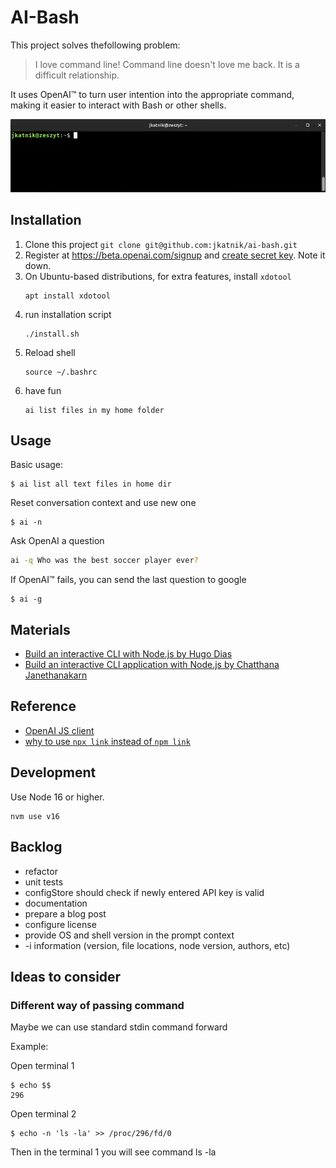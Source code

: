 # AI-Bash

This project solves thefollowing problem:
> I love command line!
> Command line doesn't love me back. 
> It is a difficult relationship.

It uses OpenAI™ to turn user intention into the appropriate command, making it easier to interact with Bash or other shells.

![bash demo](demo.webp)


## Installation
1. Clone this project `git clone git@github.com:jkatnik/ai-bash.git`
2. Register at https://beta.openai.com/signup
   and [create secret key](https://beta.openai.com/account/api-keys). Note it down. 
3. On Ubuntu-based distributions, for extra features, install `xdotool`
    ```
    apt install xdotool
    ```
4. run installation script
    ```
    ./install.sh
    ```
5. Reload shell
    ```
    source ~/.bashrc
    ```
6. have fun
    ```
    ai list files in my home folder 
    ```
## Usage

Basic usage:
```
$ ai list all text files in home dir
```

Reset conversation context and use new one
```
$ ai -n
```

Ask OpenAI a question
```bash
ai -q Who was the best soccer player ever?
```

If OpenAI™ fails, you can send the last question to google
```
$ ai -g
```

## Materials

- [Build an interactive CLI with Node.js by Hugo Dias](https://opensource.com/article/18/7/node-js-interactive-cli)
- [Build an interactive CLI application with Node.js by Chatthana Janethanakarn](https://medium.com/skilllane/build-an-interactive-cli-application-with-node-js-commander-inquirer-and-mongoose-76dc76c726b6)

## Reference
- [OpenAI JS client](https://github.com/openai/openai-node#readme)
- [why to use `npx link` instead of `npm link`](https://hirok.io/posts/avoid-npm-link)

## Development
Use Node 16 or higher.
```
nvm use v16
```

## Backlog
- refactor
- unit tests
- configStore should check if newly entered API key is valid
- documentation
- prepare a blog post
- configure license
- provide OS and shell version in the prompt context
- -i information (version, file locations, node version, authors, etc)

## Ideas to consider

### Different way of passing command
Maybe we can use standard stdin command forward

Example:

Open terminal 1
```
$ echo $$
296
```
Open terminal 2
```
$ echo -n 'ls -la' >> /proc/296/fd/0
```
Then in the terminal 1 you will see command ls -la

